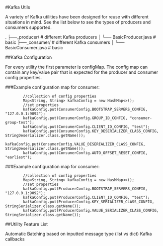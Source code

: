 #Kafka Utils

A variety of Kafka utilities have been designed for reuse with different situations in mind. See the list below to see the types of producers and consumers supported.

.
├──_producer/ # different Kafka producers
│  └── BasicProducer.java # basic
├──_consumer/ # different Kafka consumers
│  └── BasicConsumer.java # basic


##Kafka Configuration

For every utility the first parameter is configMap. The config map can contain any key/value pair that is expected for the producer and consumer config properties. 


###Example configuration map for consumer:

```
        //collection of config properties
        Map<String, String> kafkaConfig = new HashMap<>();
        //set properties
        kafkaConfig.put(ConsumerConfig.BOOTSTRAP_SERVERS_CONFIG, "127.0.0.1:9092");
        kafkaConfig.put(ConsumerConfig.GROUP_ID_CONFIG, "consumer-group-test");
        kafkaConfig.put(ConsumerConfig.CLIENT_ID_CONFIG, "test");
        kafkaConfig.put(ConsumerConfig.KEY_DESERIALIZER_CLASS_CONFIG, StringDeserializer.class.getName());
        kafkaConfig.put(ConsumerConfig.VALUE_DESERIALIZER_CLASS_CONFIG, StringDeserializer.class.getName());
        kafkaConfig.put(ConsumerConfig.AUTO_OFFSET_RESET_CONFIG, "earliest");
```

###Example configuration map for consumer:

```
        //collection of config properties
        Map<String, String> kafkaConfig = new HashMap<>();
        //set properties
        kafkaConfig.put(ProducerConfig.BOOTSTRAP_SERVERS_CONFIG, "127.0.0.1:9092");
        kafkaConfig.put(ProducerConfig.CLIENT_ID_CONFIG, "test");
        kafkaConfig.put(ProducerConfig.KEY_SERIALIZER_CLASS_CONFIG, StringSerializer.class.getName());
        kafkaConfig.put(ProducerConfig.VALUE_SERIALIZER_CLASS_CONFIG, StringSerializer.class.getName());
```

##Utility Feature List

Automatic Batching based on inputted message type (list vs dict)
Kafka callbacks
